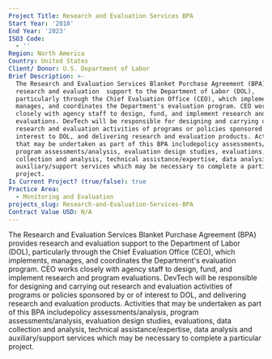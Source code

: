 ```yaml
---
Project Title: Research and Evaluation Services BPA
Start Year: '2018'
End Year: '2023'
ISO3 Code:
  - ''
Region: North America
Country: United States
Client/ Donor: U.S. Department of Labor
Brief Description: >-
  The Research and Evaluation Services Blanket Purchase Agreement (BPA) provides
  research and evaluation  support to the Department of Labor (DOL),
  particularly through the Chief Evaluation Office (CEO), which implements,
  manages, and coordinates the Department's evaluation program. CEO works
  closely with agency staff to design, fund, and implement research and program
  evaluations. DevTech will be responsible for designing and carrying out
  research and evaluation activities of programs or policies sponsored by or of
  interest to DOL, and delivering research and evaluation products. Activities
  that may be undertaken as part of this BPA includepolicy assessments/analysis,
  program assessments/analysis, evaluation design studies, evaluations, data
  collection and analysis, technical assistance/expertise, data analysis and
  auxiliary/support services which may be necessary to complete a particular
  project.
Is Current Project? (true/false): true
Practice Area:
  - Monitoring and Evaluation
projects_slug: Research-and-Evaluation-Services-BPA
Contract Value USD: N/A
---
```

The Research and Evaluation Services Blanket Purchase Agreement (BPA) provides research and evaluation  support to the Department of Labor (DOL), particularly through the Chief Evaluation Office (CEO), which implements, manages, and coordinates the Department's evaluation program. CEO works closely with agency staff to design, fund, and implement research and program evaluations. DevTech will be responsible for designing and carrying out research and evaluation activities of programs or policies sponsored by or of interest to DOL, and delivering research and evaluation products. Activities that may be undertaken as part of this BPA includepolicy assessments/analysis, program assessments/analysis, evaluation design studies, evaluations, data collection and analysis, technical assistance/expertise, data analysis and auxiliary/support services which may be necessary to complete a particular project.